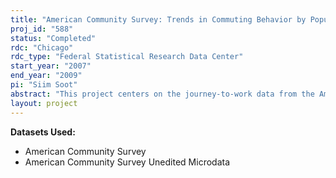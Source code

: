```yaml
---
title: "American Community Survey: Trends in Commuting Behavior by Population Subgroups"
proj_id: "588"
status: "Completed"
rdc: "Chicago"
rdc_type: "Federal Statistical Research Data Center"
start_year: "2007"
end_year: "2009"
pi: "Siim Soot"
abstract: "This project centers on the journey-to-work data from the American Community Survey to analyze the impact of population growth, especially for special population groups, on demand for transportation services.  Focus is on seasonality in these data and the feasibility/reliability of producing small area estimates (e.g., transportation analysis zones) using these data. The project will produce estimates of social, economic, and demographic differentials among special population groups (specifically those that relate to transportation demand). It will inform the Census Bureau about the seasonality of the underlying data used in these analyses. It examines the feasibility and reliability of producing small area estimates, like transportation analysis zones, that are useful to the transportation planning community. The research focuses on the differences in commuting behavior among the major population groups and how these patterns may change in the long term and the short term through seasonal cycles. These research questions have major implications for decision makers and transportation planners."
layout: project
---
```


**Datasets Used:**

  - American Community Survey 
  - American Community Survey Unedited Microdata 

